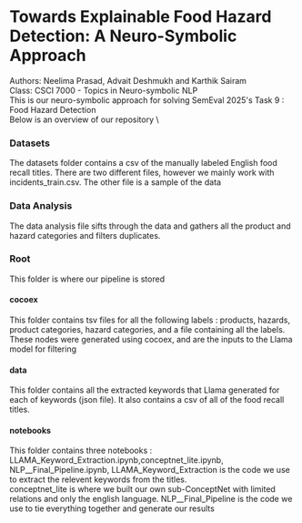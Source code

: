 # Towards Explainable Food Hazard Detection: A Neuro-Symbolic Approach

Authors: Neelima Prasad, Advait Deshmukh and Karthik Sairam \
Class: CSCI 7000 - Topics in Neuro-symbolic NLP \
This is our neuro-symbolic approach for solving SemEval 2025's Task 9 : Food Hazard Detection\
Below is an overview of our repository \
### Datasets
The datasets folder contains a csv of the manually labeled English food recall titles. There are two different files, however we mainly work with incidents_train.csv. The other file is a sample of the data

### Data Analysis
The data analysis file sifts through the data and gathers all the product and hazard categories and filters duplicates. 

### Root
This folder is where our pipeline is stored
#### cocoex
This folder contains tsv files for all the following labels : products, hazards, product categories, hazard categories, and a file containing all the labels. These nodes were generated using cocoex, and are the inputs to the Llama model for filtering
#### data
This folder contains all the extracted keywords that Llama generated for each of keywords (json file). It also contains a csv of all of the food recall titles. 
#### notebooks
This folder contains three notebooks : LLAMA_Keyword_Extraction.ipynb,conceptnet_lite.ipynb, NLP__Final_Pipeline.ipynb, 
LLAMA_Keyword_Extraction is the code we use to extract the relevent keywords from the titles. \
conceptnet_lite is where we built our own sub-ConceptNet with limited relations and only the english language.
NLP__Final_Pipeline is the code we use to tie everything together and generate our results
